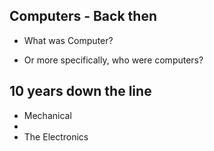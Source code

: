 ##  Computers - Back then


* What was Computer?

* Or more specifically, who were computers?

## 10 years down the line

* Mechanical
*
* The Electronics
